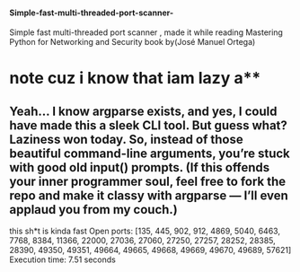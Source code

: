 #### Simple-fast-multi-threaded-port-scanner-
Simple fast multi-threaded port scanner , made it while reading Mastering Python for Networking and Security book by(José Manuel Ortega)
# note cuz i know that iam lazy a**
Yeah… I know argparse exists, and yes, I could have made this a sleek CLI tool. But guess what? Laziness won today. So, instead of those beautiful command-line arguments, you’re stuck with good old input() prompts.
(If this offends your inner programmer soul, feel free to fork the repo and make it classy with argparse — I’ll even applaud you from my couch.)
---
this sh*t is kinda fast 
Open ports: [135, 445, 902, 912, 4869, 5040, 6463, 7768, 8384, 11366, 22000, 27036, 27060, 27250, 27257, 28252, 28385, 28390, 49350, 49351, 49664, 49665, 49668, 49669, 49670, 49689, 57621]
Execution time: 7.51 seconds
